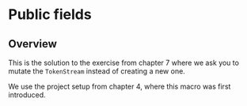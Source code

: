# Public fields 

## Overview

This is the solution to the exercise from chapter 7 where we ask you to mutate the `TokenStream` instead of creating a new one.

We use the project setup from chapter 4, where this macro was first introduced.
